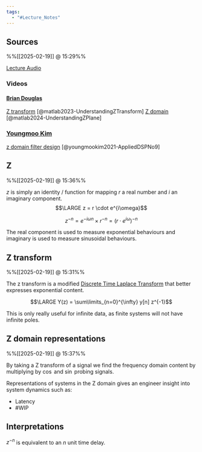 ```yaml
---
tags:
  - "#Lecture_Notes"
---
```

## Sources
%%[[2025-02-19]] @ 15:29%%

[Lecture Audio](https://blackboard.lincoln.ac.uk/ultra/courses/_200914_1/outline/file/_9913982_1)

### Videos
#### [Brian Douglas](https://www.youtube.com/@BrianBDouglas)

[Z transform](https://www.youtube.com/watch?v=XJRW6jamUHk) [@matlab2023-UnderstandingZTransform]
[Z domain](https://www.youtube.com/watch?v=7Gl4kJUjp4c) [@matlab2024-UnderstandingZPlane]

### [Youngmoo Kim](https://www.youtube.com/@youngmoo-kim)

[z domain filter design](https://www.youtube.com/watch?v=xIN5Mnj_MAk) [@youngmookim2021-AppliedDSPNo9]

## Z
%%[[2025-02-19]] @ 15:36%%

$z$ is simply an identity / function for mapping $r$ a real number and $i$ an imaginary component. 
$$\LARGE z = r \cdot e^{i\omega}$$

$$z^{-n} = e^{-i\omega n} \times r^{-n} = (r \cdot e^{i\omega})^{-n}$$

The real component is used to measure exponential behaviours and imaginary is used to measure sinusoidal behaviours.

## Z transform
%%[[2025-02-19]] @ 15:31%%

The z transform is a modified [Discrete Time Laplace Transform](Laplace%20transform.md#Discrete%20Time%20Laplace%20Transform) that better expresses exponential content.

$$\LARGE Y(z) = \sum\limits_{n=0}^{\infty} y[n] z^{-1}$$

This is only really useful for infinite data, as finite systems will not have infinite poles.

## Z domain representations
%%[[2025-02-19]] @ 15:37%%

By taking a Z transform of a signal we find the frequency domain content by multiplying by $\cos$ and $\sin$ probing signals.

Representations of systems in the Z domain gives an engineer insight into system dynamics such as: 
- Latency
- #WIP 

## Interpretations

$z^{-n}$ is equivalent to an $n$ unit time delay.

